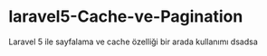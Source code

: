 # laravel5-Cache-ve-Pagination
Laravel 5 ile sayfalama ve cache özelliği bir arada kullanımı
dsadsa
